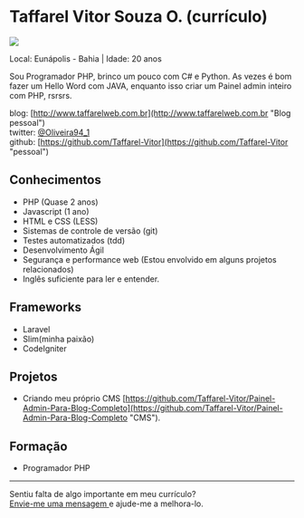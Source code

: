 # Taffarel Vitor Souza O. (currículo)

<img src="https://s.gravatar.com/avatar/2f7737f1340da6883f12e1a9e76fdf32.png" />

Local: Eunápolis - Bahia | Idade: 20 anos

Sou Programador PHP, brinco um pouco com C# e Python.
As vezes é bom fazer um Hello Word com JAVA, enquanto isso criar um Painel admin inteiro com PHP, rsrsrs.


blog: [http://www.taffarelweb.com.br](http://www.taffarelweb.com.br "Blog pessoal")  
twitter: [@Oliveira94_1](http://twitter.com/Oliveira94_1 "pessoal")  
github: [https://github.com/Taffarel-Vitor](https://github.com/Taffarel-Vitor "pessoal")


## Conhecimentos

* PHP (Quase 2 anos)
* Javascript (1 ano)
* HTML e CSS (LESS)
* Sistemas de controle de versão (git)
* Testes automatizados (tdd)
* Desenvolvimento Ágil
* Segurança e performance web (Estou envolvido em alguns projetos relacionados)
* Inglês suficiente para ler e entender.

## Frameworks

* Laravel
* Slim(minha paixão)
* CodeIgniter

## Projetos

* Criando meu próprio CMS [https://github.com/Taffarel-Vitor/Painel-Admin-Para-Blog-Completo](https://github.com/Taffarel-Vitor/Painel-Admin-Para-Blog-Completo "CMS").

## Formação

* Programador PHP
 

--- 

  
Sentiu falta de algo importante em meu currículo?  
[Envie-me uma mensagem ](https://github.com/inbox/new/Taffarel-Vitor "Envie-me uma mensagem ") e ajude-me a melhora-lo.
